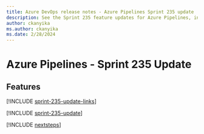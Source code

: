 ```yaml
---
title: Azure DevOps release notes - Azure Pipelines Sprint 235 update
description: See the Sprint 235 feature updates for Azure Pipelines, including next steps.
author: ckanyika
ms.author: ckanyika
ms.date: 2/28/2024
---
```


# Azure Pipelines - Sprint 235 Update

## Features

[!INCLUDE [sprint-235-update-links](../includes/pipelines/sprint-235-update-links.md)]

[!INCLUDE [sprint-235-update](../includes/pipelines/sprint-235-update.md)]

[!INCLUDE [nextsteps](../includes/nextsteps.md)]